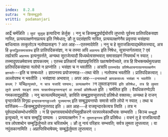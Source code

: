```yaml
---
index:  8.2.8
sutra:  न ङिसम्बुद्ध्योः
vritti:  padamanjari
---
```


आर्द्रे चर्मन्निति । `सुपां सुलुक्` इत्यादिना ङेर्लुक् ।
ननु च ङिसम्बुद्ध्योर्द्वयोरपि लुप्तयोः पूर्वस्य प्रातिपदिकसज्ञा नास्ति, प्रत्ययलक्षणेनाप्रत्यय इति निषेधात्; ङौ तु पदसंज्ञापि नास्ति, प्रत्ययलक्षणेनैव प्रवृत्तया भसंज्ञया बाधित्वातः तत्कुतोऽत्र नलोपप्रसङ्गः ? अत आह---एतस्मादेवेति । ननु च हे सुराजन्नित्याद्यर्थमेतत्स्याद्, अत्र हि `कृत्तद्धितसमासाश्च` इति प्रातिपदिकसंज्ञा, न च तस्या अपि `अप्रत्ययः` इति निषेधः, सूत्रान्तर्गतत्वात् ? एवं तर्ह्यत्रापि `अप्रत्ययः` इत्यनुवर्त्तते, अन्यथा सुराजेत्यादौ विध्यर्थत्वसम्भवात् समासग्रहणं नियमार्थं न स्यात् । तस्मादुपपन्नमेवास्य ज्ञापकत्वम् । एतच्च प्रतिकार्यं संज्ञाप्रवृत्तिरिति पक्षाश्रयेणोच्यते, तत्र हि विभक्त्यर्थमुत्पन्नया प्रातिपदिकसंज्ञया नलोपो न प्राप्नोति । भसंज्ञा च न भवतीति । अत्रापि `एतस्मादेव प्रतिषेधवचनात्प्रत्ययलक्षणेन ज्ञाप्यते`---इति च सम्बध्यते । ज्ञापनस्य प्रयोजनमाह---तथा चेति । नलोपश्च भवतीति । प्रातिपदिकत्वात् । अल्लोपश्च न भवतीति । भसंज्ञाया अभावात् । अपर आह---`ठनायमर्थो ज्ञापकसाध्यः भसंज्ञा न भवतीति । कथम् ? `यचि` इत्युच्यते, न चात्र यजादिं पश्यामः; प्रत्यलक्षणेन ? `न लुमताङ्गस्य` इति प्रतिषेधः, तत्र हि लुमता लुप्ते प्रत्यये यदङ्गं तस्य यत्कार्यमाङ्गमनाङ्गं वा तत्सर्वं प्रतिषिध्यते` इति ।
चर्मतिल इति । वैयधिकरण्येऽपि गमकत्वाद्वहुव्रीहिः । ननु चात्यल्पमिदमुच्यते, ङाविति सम्बुद्धावप्युत्तरपदे प्रतिषेधो वक्तव्यः; अन्यथा हे राजन् वृन्दारकेति विगृह्य `वृन्दारकनागकुञ्जरैः पूज्यमानम्` इति सम्बुद्ध्यन्तयोः समासे सति लोपो न स्यात् । तथा च वार्त्तिकम---ङिसम्बुद्ध्योरनुत्तरपद इति । अत आह---हे राजवृन्दारकेत्यत्र त्विति । तत्र न पूर्वपदार्थसम्भोधनमिति । न हि पृथगवयवार्थयोरभिमुखीकरणे परस्परमेकार्थीभावः सम्भवति । किञ्च `सम्बुद्धौ` इत्युच्यते, न चात्र सम्बुद्धिं पश्यामः । प्रत्ययलक्षणेन ? `न लुमताङ्गस्य` इति प्रतिषेधः । वचनं तु हे राजन्नित्यादौ यत्र लोपशब्देन सम्बुद्धिर्लुप्यते तत्र चरितार्थम् । ङौ तु नायं परिहारः सम्भवति; सर्वत्र लुमता लुप्तत्वात् ।
वा नपुंसकानामिति । अप्राप्तिविभाषेयम्; सम्बुद्धेर्लुमता लुप्तत्वात् ।
